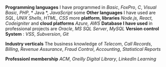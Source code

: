 **Programming languages** I have programmed in *Basic*, *FoxPro*, *C*, *Visual Basic*, *PHP*, * Java *, *JavaScript*
some **Other languages** I have used are *SQL*, *UNIX Shells*, *HTML, CSS*
more **platform, libraries** *Node.js, React, Codeigniter*
and **cloud platforms** *Azure, AWS*
**Database I have used** in professional projects are *Oracle*, *MS SQL Server*, *MySQL*
**Version control System** : *VSS*, *Subversion*, *Git*

**Industry verticals** The business knowledge of *Telecom*, *Call Records*, *Billing*, *Revenue Assurance*, *Fraud Control*, *Accounting*, *Statistical Reports*

**Professionl membership** *ACM*, *Oreilly Digital Library*, *LinkedIn Learning*
